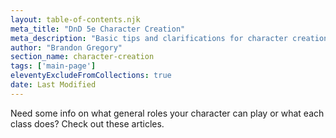 ```yaml
---
layout: table-of-contents.njk
meta_title: "DnD 5e Character Creation"
meta_description: "Basic tips and clarifications for character creation in DnD 5e"
author: "Brandon Gregory"
section_name: character-creation
tags: ['main-page']
eleventyExcludeFromCollections: true
date: Last Modified
---
```


Need some info on what general roles your character can play or what each class does? Check out these articles.